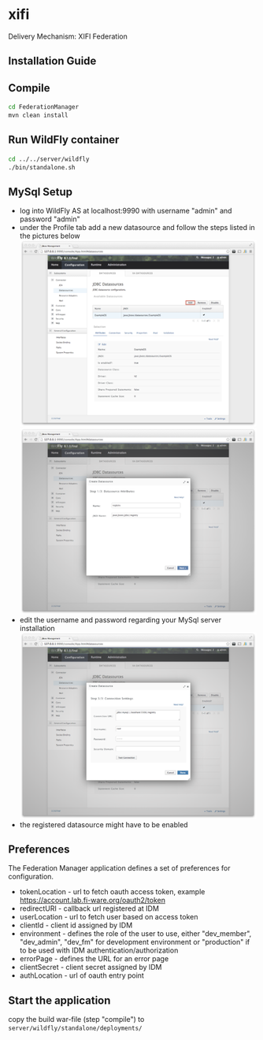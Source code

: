 xifi
====

Delivery Mechanism: XIFI Federation

Installation Guide
------------------
Compile
---
```sh 
cd FederationManager
mvn clean install
```

Run WildFly container
---
 ```sh
 cd ../../server/wildfly
 ./bin/standalone.sh
 ```

MySql Setup
---
* log into WildFly AS at localhost:9990 with username "admin" and password "admin"
* under the Profile tab add a new datasource and follow the steps listed in the pictures below
![alt text](doc/addDatasource1.png "Add datasource")
![alt text](doc/addDatasource2.png "Add datasource jndi")
* edit the username and password regarding your MySql server installation
![alt text](doc/addDatasource3.png "Add datasource connection")
* the registered datasource might have to be enabled
	
Preferences
---
The Federation Manager application defines a set of preferences for configuration. 
* tokenLocation - url to fetch oauth access token, example https://account.lab.fi-ware.org/oauth2/token
* redirectURI   - callback url registered at IDM
* userLocation  - url to fetch user based on access token
* clientId     -  client id assigned by IDM
* environment -  defines the role of the user to use, either "dev_member", "dev_admin", "dev_fm" for development environment or "production" if to be used with IDM authentication/authorization
* errorPage - defines the URL for an error page
* clientSecret - client secret assigned by IDM
* authLocation - url of oauth entry point

Start the application
---
copy the build war-file (step "compile") to `server/wildfly/standalone/deployments/`
